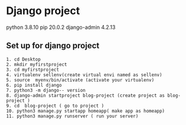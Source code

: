# Django project
python 3.8.10
pip 20.0.2
django-admin 4.2.13
## Set up for django project
```base
1. cd Desktop
2. mkdir myfirstproject
3. cd myfirstproject
4. virtualenv sellenv(create virtual envi named as sellenv)
5. source  myenv/bin/activate (activate your virtualenv)
6. pip install django
7. python3 -m django-- version
8. django-admin startproject blog-project (create project as blog-project )
9. cd  blog-project ( go to project )
10. python3 manage.py startapp homeapp( make app as homeapp)
11. python3 manage.py runserver ( run your server)
```
